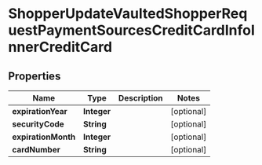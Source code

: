 

# ShopperUpdateVaultedShopperRequestPaymentSourcesCreditCardInfoInnerCreditCard


## Properties

| Name | Type | Description | Notes |
|------------ | ------------- | ------------- | -------------|
|**expirationYear** | **Integer** |  |  [optional] |
|**securityCode** | **String** |  |  [optional] |
|**expirationMonth** | **Integer** |  |  [optional] |
|**cardNumber** | **String** |  |  [optional] |



